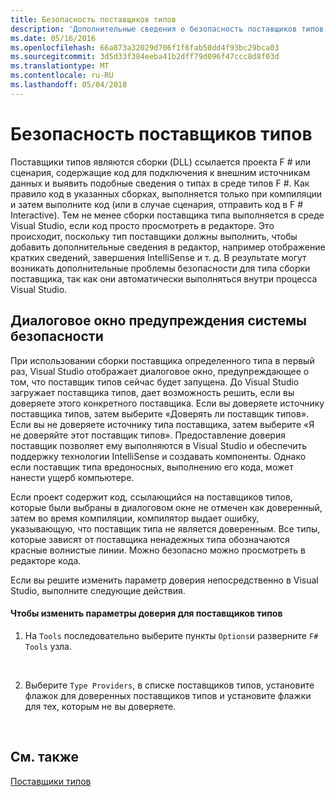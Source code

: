 ```yaml
---
title: Безопасность поставщиков типов
description: 'Дополнительные сведения о безопасность поставщиков типов F #, включая изменение параметров доверия для поставщика типов.'
ms.date: 05/16/2016
ms.openlocfilehash: 66a873a32029d706f1f6fab50dd4f93bc29bca03
ms.sourcegitcommit: 3d5d33f384eeba41b2dff79d096f47ccc8d8f03d
ms.translationtype: MT
ms.contentlocale: ru-RU
ms.lasthandoff: 05/04/2018
---
```

# <a name="type-provider-security"></a>Безопасность поставщиков типов

Поставщики типов являются сборки (DLL) ссылается проекта F # или сценария, содержащие код для подключения к внешним источникам данных и выявить подобные сведения о типах в среде типов F #. Как правило код в указанных сборках, выполняется только при компиляции и затем выполните код (или в случае сценария, отправить код в F # Interactive). Тем не менее сборки поставщика типа выполняется в среде Visual Studio, если код просто просмотреть в редакторе. Это происходит, поскольку тип поставщики должны выполнить, чтобы добавить дополнительные сведения в редактор, например отображение кратких сведений, завершения IntelliSense и т. д. В результате могут возникать дополнительные проблемы безопасности для типа сборки поставщика, так как они автоматически выполняться внутри процесса Visual Studio.


## <a name="security-warning-dialog"></a>Диалоговое окно предупреждения системы безопасности
При использовании сборки поставщика определенного типа в первый раз, Visual Studio отображает диалоговое окно, предупреждающее о том, что поставщик типов сейчас будет запущена. До Visual Studio загружает поставщика типов, дает возможность решить, если вы доверяете этого конкретного поставщика. Если вы доверяете источнику поставщика типов, затем выберите «Доверять ли поставщик типов». Если вы не доверяете источнику типа поставщика, затем выберите «Я не доверяйте этот поставщик типов». Предоставление доверия поставщик позволяет ему выполняются в Visual Studio и обеспечить поддержку технологии IntelliSense и создавать компоненты. Однако если поставщик типа вредоносных, выполнению его кода, может нанести ущерб компьютере.

Если проект содержит код, ссылающийся на поставщиков типов, которые были выбраны в диалоговом окне не отмечен как доверенный, затем во время компиляции, компилятор выдает ошибку, указывающую, что поставщик типа не является доверенным. Все типы, которые зависят от поставщика ненадежных типа обозначаются красные волнистые линии. Можно безопасно можно просмотреть в редакторе кода.

Если вы решите изменить параметр доверия непосредственно в Visual Studio, выполните следующие действия.


#### <a name="to-change-the-trust-settings-for-type-providers"></a>Чтобы изменить параметры доверия для поставщиков типов

1. На `Tools` последовательно выберите пункты `Options`и разверните `F# Tools` узла.
<br />

2. Выберите `Type Providers`, в списке поставщиков типов, установите флажок для доверенных поставщиков типов и установите флажки для тех, которым не вы доверяете.
<br />


## <a name="see-also"></a>См. также
[Поставщики типов](index.md)
